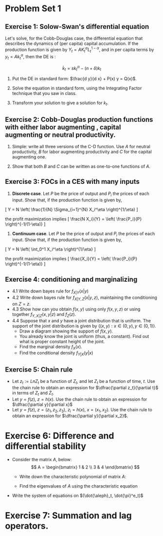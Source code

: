 Problem Set 1
========================================================

## Exercise 1: Solow-Swan's differential equation

Let's solve, for the Cobb-Douglas case, the differential equation that describes the dynamics of (per capita) capital accumulation. If the production function is given by $Y_t = A K_t^\alpha L_t^{1-\alpha}$, and in per capita terms by $y_t = A k_t^{\alpha}$, then the DE is :

$$
\begin{equation}\label{kdiffeq}
\dot{k}_t = s k_t^{\alpha} - (n + \delta) k_t
\end{equation}
$$


1. Put the DE in standard form: $\frac{d y}{d x} + P(x) y = Q(x)$.


2. Solve the equation in standard form, using the Integrating Factor technique that you saw in class.


3. Transform your solution to give a solution for $k_t$.

## Exercise 2: Cobb-Douglas production functions with either labor augmenting , capital augmenting or neutral productivity.

1. Simple: write all three versions of the C-D function. Use $A$ for neutral productivity, $B$ for labor augmenting productivity and $C$ for the capital augmenting one. 

2. Show that both $B$ and $C$ can be written as one-to-one functions of $A$. 

## Exercise 3: FOCs in a CES with many inputs

1. **Discrete case**. Let $P$ be the price of output and $P_i$ the prices of each input. Show that, if the production function is given by,

\[
Y = N \left( \frac{1}{N} \Sigma_{i=1}^{N} X_i^\eta \right)^{1/\eta} 
\]

the profit maximization implies
\[
\frac{N X_i}{Y} = \left( \frac{P_i}{P}  \right)^{-1/(1-\eta)} 
\]

1. **Continuum case**. Let $P$ be the price of output and $P_i$ the prices of each input. Show that, if the production function is given by,

\[
Y = N \left( \int_0^1 X_i^\eta \right)^{1/\eta} 
\]

the profit maximization implies
\[
\frac{X_i}{Y} = \left( \frac{P_i}{P}  \right)^{-1/(1-\eta)} 
\]

## Exercise 4: conditioning and marginalizing 

+ 4.1 Write down bayes rule for $f_{X|Y}(x|y)$ 
+ 4.2 Write down bayes rule for $f_{X|Y,Z}(x|y,z)$, maintaining the conditioning on $Z=z$.
+ 4.3 Show how  can you obtain $f(x,y)$ using only $f(x,y,z$) or using together $f_{Y,X|Z}(x,y|z)$ and $f_{Z}(z)$. 
+ 4.4 Suppose that $x$ and $y$ have a joint distribution that is uniform. The support of the joint distribution is given by $\{(x,y): x \in (0,y), y \in (0,1)\}$.
   - Draw a diagram showing the support of $f(x,y)$.
   - You already know the joint is uniform (thus, a constant). Find out what is proper constant height of the joint.
   - Find the marginal density  $f_X(x)$.
   - Find the conditional density $f_{Y|X}(y|x)$ 



## Exercise 5: Chain rule
+ Let $z_t := Ln Z_t$ be a function of $Z_t$, and let $Z_t$ be a function of time, $t$. Use the chain rule to obtain an expression for $\dfrac{\partial z_t}{\partial t}$ in terms of $Z_t$ and $\dot{Z}_t$.
+ Let $y=f(z)$, $z=h(x)$. Use the chain rule to obtain an expression for  $\dfrac{\partial y}{\partial x}$
+ Let $y=f(z)$, $z=(z_1,z_2,z_3)$, $z_i=h(x)$, $x=(x_1,x_2)$. Use the chain rule to obtain an expression for  $\dfrac{\partial y}{\partial x_2}$.

# Exercise 6: Difference and differential stability

- Consider the matrix $A$, below:
$$
A = \begin{bmatrix} 1 & 2 \\ 3 & 4 \end{bmatrix}
$$
   + Write down the characteristic polynomial of matrix $A$: 

   + Find the eigenvalues of $A$ using the characteristic equation
   
- Write the system of equations on $(\dot{\aleph}_t, \dot{\pi}^e_t)$   



# Exercise 7: Summation and lag operators.
